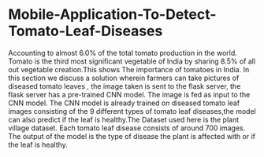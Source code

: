 # Mobile-Application-To-Detect-Tomato-Leaf-Diseases
Accounting to almost 6.0% of the total tomato production in the world. Tomato is the third most significant vegetable of India by sharing 8.5% of all out vegetable creation.This shows The importance of tomatoes in India. In this section we discuss a solution wherein farmers can take pictures of diseased tomato leaves , the image taken is sent to the flask server, the flask server has a pre-trained CNN model. The image is fed as input to the CNN model. The CNN model is already trained on diseased tomato leaf images consisting of the 9 different types of tomato leaf diseases,the model can also predict if the leaf is healthy.The Dataset used here is the plant village dataset. Each tomato leaf disease consists of around 700 images. The output of the model is the type of disease the plant is affected with or if the leaf is healthy.
